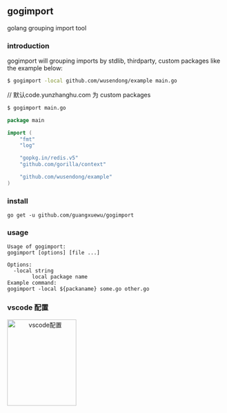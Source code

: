 ## gogimport
golang grouping import tool

### introduction

gogimport will grouping imports by stdlib, thirdparty, custom packages like the example below:

```sh
$ gogimport -local github.com/wusendong/example main.go
```
// 默认code.yunzhanghu.com 为 custom packages
```sh
$ gogimport main.go
```
```go
package main

import (
    "fmt"
    "log"

    "gopkg.in/redis.v5"
    "github.com/gorilla/context"

    "github.com/wusendong/example"
)

```


### install
```
go get -u github.com/guangxuewu/gogimport
```


### usage
```
Usage of gogimport:
gogimport [options] [file ...]

Options:
  -local string
        local package name
Example command:
gogimport -local ${packaname} some.go other.go
```

### vscode 配置

<div align="center">    
 <img src="//vscode_example.png" width = "160" height = "200" alt="vscode配置" align=left />
</div>
